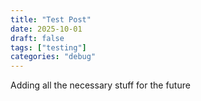 ```yaml
---
title: "Test Post"
date: 2025-10-01
draft: false
tags: ["testing"]
categories: "debug"
---
```


Adding all the necessary stuff for the future

